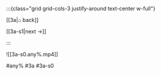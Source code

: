 :::{class="grid grid-cols-3 justify-around text-center w-full"}
<span/>

[[3a|⌂ back]]

[[3a-s1|next →]]

:::

![[3a-s0.any%.mp4]]

#any% #3a #3a-s0